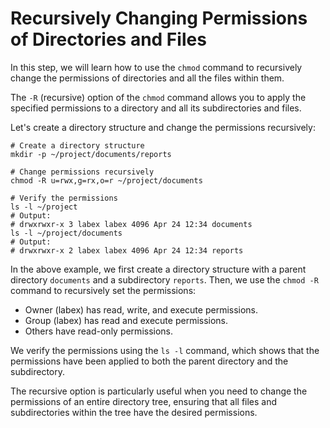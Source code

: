# Recursively Changing Permissions of Directories and Files

In this step, we will learn how to use the `chmod` command to recursively change the permissions of directories and all the files within them.

The `-R` (recursive) option of the `chmod` command allows you to apply the specified permissions to a directory and all its subdirectories and files.

Let's create a directory structure and change the permissions recursively:

```
# Create a directory structure
mkdir -p ~/project/documents/reports

# Change permissions recursively
chmod -R u=rwx,g=rx,o=r ~/project/documents

# Verify the permissions
ls -l ~/project
# Output:
# drwxrwxr-x 3 labex labex 4096 Apr 24 12:34 documents
ls -l ~/project/documents
# Output:
# drwxrwxr-x 2 labex labex 4096 Apr 24 12:34 reports
```

In the above example, we first create a directory structure with a parent directory `documents` and a subdirectory `reports`. Then, we use the `chmod -R` command to recursively set the permissions:

- Owner (labex) has read, write, and execute permissions.
- Group (labex) has read and execute permissions.
- Others have read-only permissions.

We verify the permissions using the `ls -l` command, which shows that the permissions have been applied to both the parent directory and the subdirectory.

The recursive option is particularly useful when you need to change the permissions of an entire directory tree, ensuring that all files and subdirectories within the tree have the desired permissions.
